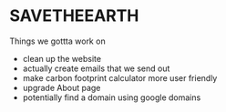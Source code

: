 # SAVETHEEARTH

Things we gottta work on
  - clean up the website
- actually create emails that we send out
- make carbon footprint calculator more user friendly
- upgrade About page
- potentially find a domain using google domains

